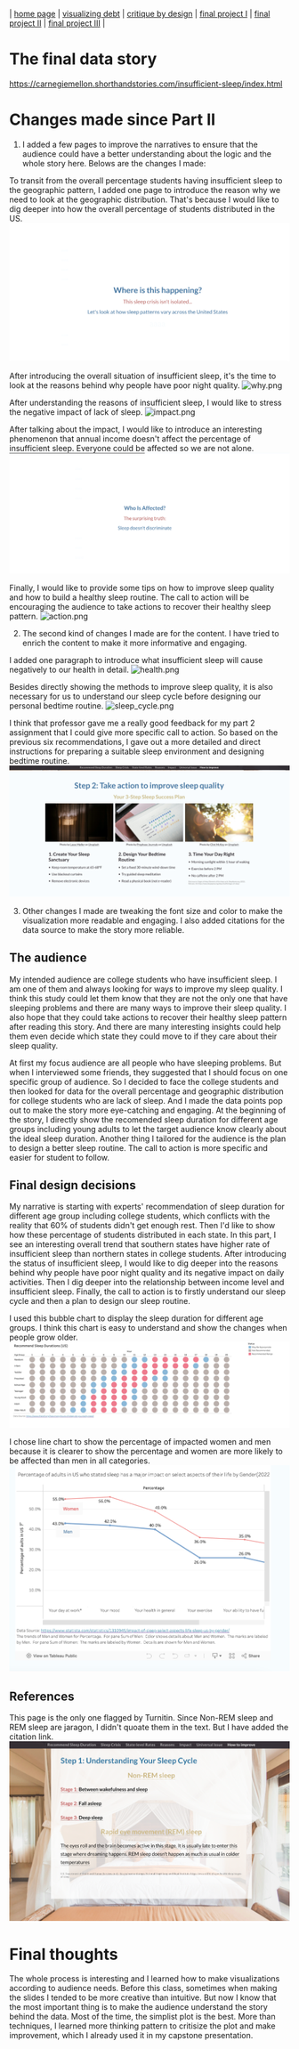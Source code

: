
| [home page](https://wendy-ma.github.io/portfolio/) | [visualizing debt](https://wendy-ma.github.io/portfolio/government-debt/visualizing-government-debt.html) | [critique by design](https://wendy-ma.github.io/portfolio/books-price/critique-by-design.html) | [final project I](https://wendy-ma.github.io/portfolio/part1/final_project_WendyMa.html) | [final project II](https://wendy-ma.github.io/portfolio/part2/final_project2_WendyMa.html) | [final project III](https://wendy-ma.github.io/portfolio/part3/final_project3_WendyMa.html) |

# The final data story
https://carnegiemellon.shorthandstories.com/insufficient-sleep/index.html

# Changes made since Part II

1. I added a few pages to improve the narratives to ensure that the audience could have a better understanding about the logic and the whole story here.
Belows are the changes I made:

To transit from the overall percentage students having insufficient sleep to the geographic pattern, I added one page to introduce the reason why we need to look at the geographic distribution. That's because I would like to dig deeper into how the overall percentage of students distributed in the US.
![sleep_crisis.png](screenshot/sleep_crisis.png)

After introducing the overall situation of insufficient sleep, it's the time to look at the reasons behind why people have poor night quality.
![why.png](screenshot/why.png)

After understanding the reasons of insufficient sleep, I would like to stress the negative impact of lack of sleep.
![impact.png](screenshot/impact.png)

After talking about the impact, I would like to introduce an interesting phenomenon that annual income doesn't affect the percentage of insufficient sleep. Everyone could be affected so we are not alone.
![universal issue.png](screenshot/universal%20issue.png)

Finally, I would like to provide some tips on how to improve sleep quality and how to build a healthy sleep routine. The call to action will be encouraging the audience to take actions to recover their healthy sleep pattern.
![action.png](screenshot/action.png)

2. The second kind of changes I made are for the content. I have tried to enrich the content to make it more informative and engaging.

I added one paragraph to introduce what insufficient sleep will cause negatively to our health in detail.
![health.png](screenshot/health.png)

Besides directly showing the methods to improve sleep quality, it is also necessary for us to understand our sleep cycle before designing our personal bedtime routine.
![sleep_cycle.png](screenshot/sleep_cycle.png)

I think that professor gave me a really good feedback for my part 2 assignment that I could give more specific call to action. So based on the previous six recommendations, I gave out a more detailed and direct instructions for preparing a suitable sleep environment and designing bedtime routine.
![step2.png](screenshot/step2.png)

3. Other changes I made are tweaking the font size and color to make the visualization more readable and engaging. I also added citations for the data source to make the story more reliable.


## The audience

My intended audience are college students who have insufficient sleep. I am one of them and always looking for ways to improve my sleep quality. I think this study could let them know that they are not the only one that have sleeping problems and there are many ways to improve their sleep quality. I also hope that they could take actions to recover their healthy sleep pattern after reading this story.
And there are many interesting insights could help them even decide which state they could move to if they care about their sleep quality.


At first my focus audience are all people who have sleeping problems. But when I interviewed some friends, they suggested that I should focus on one specific group of audience.
So I decided to face the college students and then looked for data for the overall percentage and geographic distribution for college students who are lack of sleep. And I made the data points pop out to make the story more eye-catching and engaging.
At the beginning of the story, I directly show the recomended sleep duration for different age groups including young adults to let the target audience know clearly about the ideal sleep duration.
Another thing I tailored for the audience is the plan to design a better sleep routine. The call to action is more specific and easier for student to follow.
## Final design decisions

My narrative is starting with experts' recommendation of sleep duration for different age group including college students, which conflicts with the reality that 60% of students didn't get enough rest.
Then I'd like to show how these percentage of students distributed in each state. In this part, I see an interesting overall trend that southern states have higher rate of insufficient sleep than northern states in college students.
After introducing the status of insufficient sleep, I would like to dig deeper into the reasons behind why people have poor night quality and its negative impact on daily activities. Then I dig deeper into the relationship between income level and 
insufficient sleep. Finally, the call to action is to firstly understand our sleep cycle and then a plan to design our sleep routine.

I used this bubble chart to display the sleep duration for different age groups. I think this chart is easy to understand and show the changes when people grow older. 
![sleep_duration.png](screenshot/sleep_duration.png)

I chose line chart to show the percentage of impacted women and men because it is clearer to show the percentage and women are more likely to be affected than men in all categories.
![gender_impact.png](screenshot/gender_impact.png)
## References

This page is the only one flagged by Turnitin. Since Non-REM sleep and REM sleep are jaragon, I didn't quoate them in the text. But I have added the citation link.
![citation.png](screenshot/citation.png)


# Final thoughts

The whole process is interesting and I learned how to make visualizations according to audience needs. Before this class,
sometimes when making the slides I tended to be more creative than intuitive. But now I know that the most important thing is to make the audience understand the story behind the data. 
Most of the time, the simplist plot is the best. More than techniques, I learned more thinking pattern to critisize the plot and make improvement, which I already used it in my capstone presentation.
